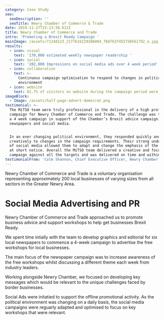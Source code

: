 ```yaml
---
category: Case Study
seo:
  seoDescription: ''
  seoTitle: Newry Chamber of Commerce & Trade
date: 2019-11-27T15:13:58.612Z
title: Newry Chamber of Commerce and Trade
intro: 'Promoting a Brexit Ready Campaign '
mainImage: /assets/71248123_2177616229206004_7687637455750561792_o.jpg
results:
  - icon: visual
    text: '170,000 estimated weekly newspaper readership '
  - icon: social
    text: '202,000 Impressions on social media ads over 4 week period'
  - icon: collaboration
    text: >-
      Continuous campaign optimisation to respond to changes in political
      environment 
  - icon: website
    text: 81.7% of visitors on website during the campaign period were new
imageBlock:
  - Image: /assets/half-page-advert-democrat.png
testimonial: >-
  The MiTSO team were truly professional in the delivery of a high profile
  campaign for Newry Chamber of Commerce and Trade. The challenge was to deliver
  a 4 week campaign in support of the Chamber’s Brexit advice campaign, across
  newspapers and social media. 


  In an ever changing political environment, they responded quickly and
  creatively to changes in the campaign requirements. Their strong understanding
  of social media allowed them to adapt and change the emphasis of the campaign
  at short notice. Overall the MiTSO team delivered a creative and focused
  campaign against all the targets and was delivered on time and within budget.
testimonialFrom: 'Colm Shannon, Chief Executive Officer, Newry Chamber of Commerce & Trade.'
---
```

Newry Chamber of Commerce and Trade is a voluntary organisation representing approximately 200 local businesses of varying sizes from all sectors in the Greater Newry Area. 

# Social Media Advertising and PR

Newry Chamber of Commerce and Trade approached us to promote business advice and support workshops to help get businesses Brexit Ready.

We spent time intially with the team to develop graphics and editorial for six local newspapers to commence a 4-week campaign to advertise the free workshops for local businesses. 

The main focus of the newspaper campaign was to increase awareness of the free workshops whilst discussing a different theme each week from industry leaders. 

Working alongside Newry Chamber, we focused on developing key messages which would be relevant to the unique challenges faced by border businesses. 

Social Ads were initatied to support the offline promotional activity. As the political environment was changing on a daily basis, the social media campaigns were reguarly adapted and optimised to focus on key workshops that were relevant.
